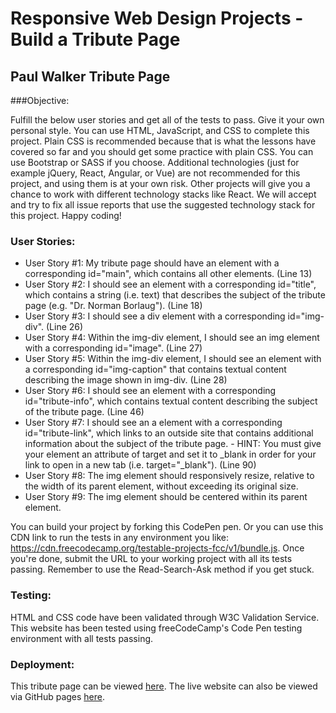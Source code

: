 # Responsive Web Design Projects - Build a Tribute Page

## Paul Walker Tribute Page

###Objective:

Fulfill the below user stories and get all of the tests to pass. Give it your own personal style. You can use HTML, JavaScript, and CSS to complete this project. Plain CSS is recommended because that is what the lessons have covered so far and you should get some practice with plain CSS. You can use Bootstrap or SASS if you choose. Additional technologies (just for example jQuery, React, Angular, or Vue) are not recommended for this project, and using them is at your own risk. Other projects will give you a chance to work with different technology stacks like React. We will accept and try to fix all issue reports that use the suggested technology stack for this project. Happy coding!

### User Stories:

- User Story #1: My tribute page should have an element with a corresponding id="main", which contains all other elements. (Line 13)
- User Story #2: I should see an element with a corresponding id="title", which contains a string (i.e. text) that describes the subject of the tribute page (e.g. "Dr. Norman Borlaug"). (Line 18)
- User Story #3: I should see a div element with a corresponding id="img-div". (Line 26)
- User Story #4: Within the img-div element, I should see an img element with a corresponding id="image". (Line 27)
- User Story #5: Within the img-div element, I should see an element with a corresponding id="img-caption" that contains textual content describing the image shown in img-div. (Line 28)
- User Story #6: I should see an element with a corresponding id="tribute-info", which contains textual content describing the subject of the tribute page. (Line 46)
- User Story #7: I should see an a element with a corresponding id="tribute-link", which links to an outside site that contains additional information about the subject of the tribute page. - HINT: You must give your element an attribute of target and set it to _blank in order for your link to open in a new tab (i.e. target="_blank"). (Line 90)
- User Story #8: The img element should responsively resize, relative to the width of its parent element, without exceeding its original size.
- User Story #9: The img element should be centered within its parent element.

You can build your project by forking this CodePen pen. Or you can use this CDN link to run the tests in any environment you like: https://cdn.freecodecamp.org/testable-projects-fcc/v1/bundle.js. Once you're done, submit the URL to your working project with all its tests passing. Remember to use the Read-Search-Ask method if you get stuck.

### Testing:

HTML and CSS code have been validated through W3C Validation Service. This website has been tested using freeCodeCamp's Code Pen testing environment with all tests passing.

### Deployment:

This tribute page can be viewed [here](). The live website can also be viewed via GitHub pages [here]().